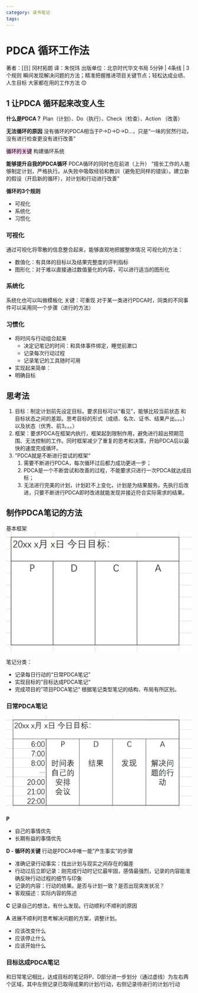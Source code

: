 ```yaml
---
category: 读书笔记
tags:
---
```

# PDCA 循环工作法
著者：\[日] 冈村拓朗 译：朱悦玮 出版单位：北京时代华文书局
5分钟 | 4条线 | 3个规则
瞬间发现解决问题的方法；精准把握推进项目关键节点；轻松达成业绩、人生目标
大家都在用的工作方法
😊
<!--more-->


## 1 让PDCA 循环起来改变人生
 **什么是PDCA？**
Plan（计划）、Do（执行）、Check（检查）、Action （改善）

 **无法循环的原因**
没有循环的PDCA相当于P->D->D->D...，只是“一味的贸然行动，没有进行检查更没有进行改善”

<mark style="background: #FFB8EBA6;">循环的关键</mark>
构建循环系统

**能够提升自我的PDCA循环**
PDCA循环的同时也在前进（上升）
“擅长工作的人能够制定计划，严格执行。从失败中吸取经验和教训（避免犯同样的错误）。建立新的假设（开启新的循环），对计划和行动进行改善”

**循环的3个规则**
- 可视化
- 系统化
- 习惯化

### 可视化
通过可视化将零散的信息整合起来，能够直观地把握整体情况
可视化的方法：
- 数值化：有具体的目标以及结果完整度的评判指标
- 图形化：对于难以直接通过数值量化的内容，可以进行适当的图形化

### 系统化
系统化也可以叫做模板化
关键：可重现
对于某一类进行PDCA时，同类的不同事件可以采用同一个步骤（进行的方法）
### 习惯化
- 将时间与行动组合起来
	- 决定记笔记的时间：和具体事件绑定，睡觉前漱口
	- 记录每次行动过程
	- 记录笔记的工具随时可用
- 实现起来简单：
- 明确目标

## 思考法
1. 目标：制定计划前先设定目标。要求目标可以“看见”，能够比较当前状态 和 目标状态之间的差距。思考目标的形式（成绩、名次、证书、结果产出。。。）以及状态（优秀、前3。。。）
2. 框架：要求PDCA在框架内执行，框架起到限制作用，避免进行超出预期范围、无法控制的工作。同时框架减少了重复的思考和决策，开始PDCA后以最快的速度完成循环。
3. ”PDCA就是不断进行尝试的框架“
	1. 需要不断进行PDCA，每次循环过后都力成功更进一步；
	2. PDCA是一个不断尝试和改善的过程，不能要求只进行一次PDCA就达成目标；
	3. 无法进行完美的计划，计划赶不上变化，计划是为结果服务。先执行后改进，只要不断进行PDCA即时改进就能发现并接近符合实际需求的结果。

## 制作PDCA笔记的方法
基本框架
![](./attachments/PDCA%20循环工作法.webp)
	
笔记分类：
- 记录每日行动的“日常PDCA笔记”
- 实现目标的”目标达成PDCA笔记“
- 完成项目的”项目PDCA笔记“
根据笔记类型笔记的结构、布局有所区别。

### 日常PDCA笔记
![|519x260](./attachments/PDCA%20循环工作法-1.webp)

**P**
- 自己的事情优先
- 长期有益的事情优先

**D - 循环的关键**
行动是PDCA中唯一能”产生事实“的步骤
- 准确记录行动事实：找出计划与现实之间存在的偏差
- 行动过后立即记录：刚完成行动时记忆最牢固，感情最强烈，记录的内容能准确反映行动过程的细节与印象
- 记录的内容：行动的结果。是否与计划一致？是否出现突发状况？
- 客观描述：实际内容的陈述

**C**
记录自己的想法，有什么发现。行动顺利/不顺利的原因

**A**
进展不顺利时思考解决问题的方案，调整计划。
- 应该改变什么
- 应该停止什么
- 应该开始什么

### 目标达成PDCA笔记
和日常笔记相比，达成目标的笔记将P、D部分进一步划分（通过虚线）为左右两个区域，其中左侧记录已取得成果的计划/行动，右侧记录待进行的计划/行动
